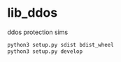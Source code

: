 # lib_ddos
ddos protection sims



```python
python3 setup.py sdist bdist_wheel
python3 setup.py develop
```
